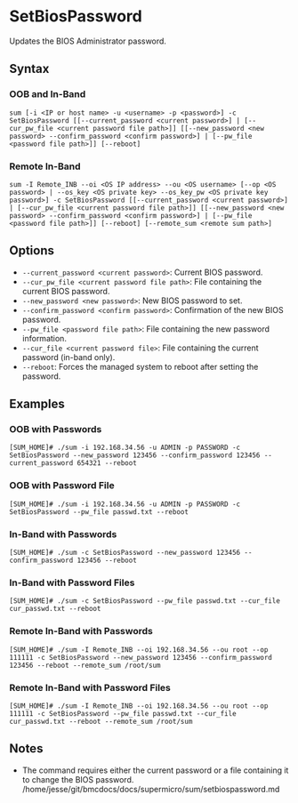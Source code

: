 # SetBiosPassword

Updates the BIOS Administrator password.

## Syntax

### OOB and In-Band
```
sum [-i <IP or host name> -u <username> -p <password>] -c SetBiosPassword [[--current_password <current password>] | [--cur_pw_file <current password file path>]] [[--new_password <new password> --confirm_password <confirm password>] | [--pw_file <password file path>]] [--reboot]
```

### Remote In-Band
```
sum -I Remote_INB --oi <OS IP address> --ou <OS username> [--op <OS password> | --os_key <OS private key> --os_key_pw <OS private key password>] -c SetBiosPassword [[--current_password <current password>] | [--cur_pw_file <current password file path>]] [[--new_password <new password> --confirm_password <confirm password>] | [--pw_file <password file path>]] [--reboot] [--remote_sum <remote sum path>]
```

## Options

- `--current_password <current password>`: Current BIOS password.
- `--cur_pw_file <current password file path>`: File containing the current BIOS password.
- `--new_password <new password>`: New BIOS password to set.
- `--confirm_password <confirm password>`: Confirmation of the new BIOS password.
- `--pw_file <password file path>`: File containing the new password information.
- `--cur_file <current password file>`: File containing the current password (in-band only).
- `--reboot`: Forces the managed system to reboot after setting the password.

## Examples

### OOB with Passwords
```
[SUM_HOME]# ./sum -i 192.168.34.56 -u ADMIN -p PASSWORD -c SetBiosPassword --new_password 123456 --confirm_password 123456 --current_password 654321 --reboot
```

### OOB with Password File
```
[SUM_HOME]# ./sum -i 192.168.34.56 -u ADMIN -p PASSWORD -c SetBiosPassword --pw_file passwd.txt --reboot
```

### In-Band with Passwords
```
[SUM_HOME]# ./sum -c SetBiosPassword --new_password 123456 --confirm_password 123456 --reboot
```

### In-Band with Password Files
```
[SUM_HOME]# ./sum -c SetBiosPassword --pw_file passwd.txt --cur_file cur_passwd.txt --reboot
```

### Remote In-Band with Passwords
```
[SUM_HOME]# ./sum -I Remote_INB --oi 192.168.34.56 --ou root --op 111111 -c SetBiosPassword --new_password 123456 --confirm_password 123456 --reboot --remote_sum /root/sum
```

### Remote In-Band with Password Files
```
[SUM_HOME]# ./sum -I Remote_INB --oi 192.168.34.56 --ou root --op 111111 -c SetBiosPassword --pw_file passwd.txt --cur_file cur_passwd.txt --reboot --remote_sum /root/sum
```

## Notes

- The command requires either the current password or a file containing it to change the BIOS password.</content>
<parameter name="filePath">/home/jesse/git/bmcdocs/docs/supermicro/sum/setbiospassword.md